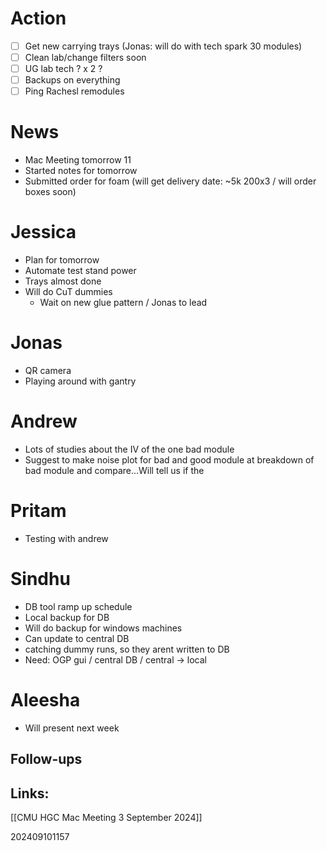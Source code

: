 
# Action 
- [ ] Get new carrying trays (Jonas: will do with tech spark 30 modules)
- [ ] Clean lab/change filters soon 
- [ ] UG lab tech ? x 2 ?
- [ ] Backups on everything
- [ ] Ping Rachesl remodules

# News
- Mac Meeting tomorrow 11
- Started notes for tomorrow 
- Submitted order for foam (will get delivery date: ~5k 200x3 / will order boxes soon)

# Jessica
- Plan for tomorrow
- Automate test stand power
- Trays almost done
- Will do CuT dummies
	- Wait on new glue pattern / Jonas to lead

# Jonas
- QR camera 
- Playing around with gantry

# Andrew
- Lots of studies about the IV of the one bad module
- Suggest to make noise plot for bad and good module at breakdown of bad module and compare...Will tell us if the 

# Pritam
- Testing with andrew

# Sindhu
- DB tool ramp up schedule 
- Local backup for DB
- Will do backup for windows machines
- Can update to central DB
- catching dummy runs, so they arent written to DB
- Need: OGP gui / central DB / central -> local 

# Aleesha 
- Will present next week


## Follow-ups


## Links: 
[[CMU HGC Mac Meeting 3 September 2024]]


202409101157

